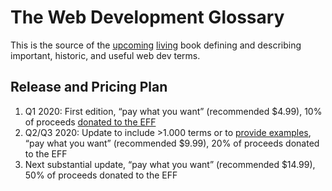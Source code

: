 # The Web Development Glossary

This is the source of the [upcoming](https://leanpub.com/web-development-glossary) [living](https://meiert.com/en/blog/living-websites-living-books/) book defining and describing important, historic, and useful web dev terms.

## Release and Pricing Plan

1. Q1 2020: First edition, “pay what you want” (recommended $4.99), 10% of proceeds [donated to the EFF](https://leanpub.com/causes/eff)
2. Q2/Q3 2020: Update to include >1.000 terms or to [provide examples](https://github.com/j9t/web-development-glossary/issues/1), “pay what you want” (recommended $9.99), 20% of proceeds donated to the EFF
3. Next substantial update, “pay what you want” (recommended $14.99), 50% of proceeds donated to the EFF
